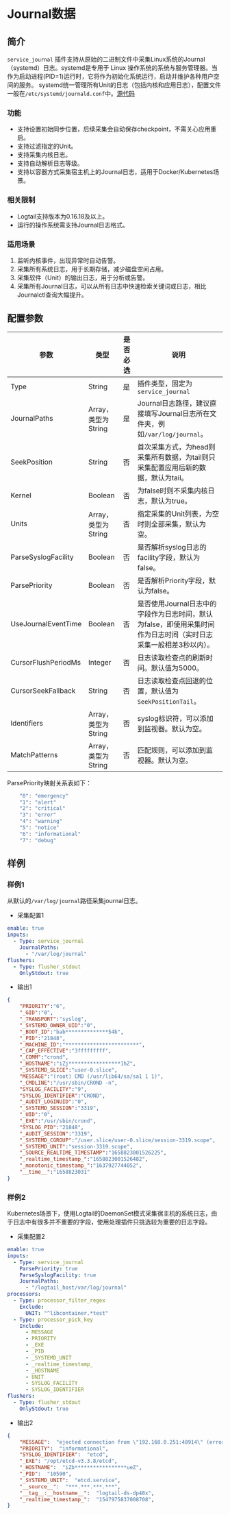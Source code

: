 # Journal数据

## 简介
`service_journal` 插件支持从原始的二进制文件中采集Linux系统的Journal（systemd）日志。systemd是专用于 Linux 操作系统的系统与服务管理器。当作为启动进程(PID=1)运行时，它将作为初始化系统运行，启动并维护各种用户空间的服务。 systemd统一管理所有Unit的日志（包括内核和应用日志），配置文件一般在`/etc/systemd/journald.conf`中。[源代码](https://github.com/alibaba/ilogtail/blob/main/plugins/input/journal/input_journal.go)

### 功能
* 支持设置初始同步位置，后续采集会自动保存checkpoint，不需关心应用重启。
* 支持过滤指定的Unit。
* 支持采集内核日志。
* 支持自动解析日志等级。
* 支持以容器方式采集宿主机上的Journal日志，适用于Docker/Kubernetes场景。

### 相关限制
* Logtail支持版本为0.16.18及以上。
* 运行的操作系统需支持Journal日志格式。

### 适用场景
1. 监听内核事件，出现异常时自动告警。
1. 采集所有系统日志，用于长期存储，减少磁盘空间占用。
2. 采集软件（Unit）的输出日志，用于分析或告警。
3. 采集所有Journal日志，可以从所有日志中快速检索关键词或日志，相比Journalctl查询大幅提升。



## 配置参数
| 参数          | 类型      | 是否必选 | 说明                                                                                         |
| ----------- | ------- | ---- | ------------------------------------------------------------------------------------------ |
| Type    | String | 是       | 插件类型，固定为`service_journal`      |
| JournalPaths	| Array，类型为String |	是	| Journal日志路径，建议直接填写Journal日志所在文件夹，例如`/var/log/journal`。 |
| SeekPosition	| String | 否 | 首次采集方式，为head则采集所有数据，为tail则只采集配置应用后新的数据，默认为tail。 |
| Kernel	| Boolean	| 否 | 为false时则不采集内核日志，默认为true。 |
| Units	| Array，类型为String | 否 | 指定采集的Unit列表，为空时则全部采集，默认为空。 |
| ParseSyslogFacility	| Boolean |	否	| 是否解析syslog日志的facility字段，默认为false。|
| ParsePriority	| Boolean	| 否	| 是否解析Priority字段，默认为false。|
| UseJournalEventTime | Boolean	| 否 | 是否使用Journal日志中的字段作为日志时间，默认为false，即使用采集时间作为日志时间（实时日志采集一般相差3秒以内）。|
| CursorFlushPeriodMs | Integer | 否 | 日志读取检查点的刷新时间。默认值为5000。 |
| CursorSeekFallback | String | 否 | 日志读取检查点回退的位置，默认值为`SeekPositionTail`。 |
| Identifiers  | Array，类型为String | 否 | syslog标识符，可以添加到监视器。默认为空。 |
| MatchPatterns | Array，类型为String | 否 | 匹配规则，可以添加到监视器。默认为空。 |

ParsePriority映射关系表如下：
```go
	"0": "emergency"
	"1": "alert"
	"2": "critical"
	"3": "error"
	"4": "warning"
	"5": "notice"
	"6": "informational"
	"7": "debug"
```

## 样例

### 样例1

从默认的`/var/log/journal`路径采集journal日志。

* 采集配置1
```yaml
enable: true
inputs:
  - Type: service_journal
    JournalPaths:
      - "/var/log/journal"
flushers:
  - Type: flusher_stdout
    OnlyStdout: true  
```

* 输出1
```json
{
    "PRIORITY":"6",
    "_GID":"0",
    "_TRANSPORT":"syslog",
    "_SYSTEMD_OWNER_UID":"0",
    "_BOOT_ID":"bab**************54b",
    "_PID":"21848",
    "_MACHINE_ID":"************************",
    "_CAP_EFFECTIVE":"3fffffffff",
    "_COMM":"crond",
    "_HOSTNAME":"iZj*****************1hZ",
    "_SYSTEMD_SLICE":"user-0.slice",
    "MESSAGE":"(root) CMD (/usr/lib64/sa/sa1 1 1)",
    "_CMDLINE":"/usr/sbin/CROND -n",
    "SYSLOG_FACILITY":"9",
    "SYSLOG_IDENTIFIER":"CROND",
    "_AUDIT_LOGINUID":"0",
    "_SYSTEMD_SESSION":"3319",
    "_UID":"0",
    "_EXE":"/usr/sbin/crond",
    "SYSLOG_PID":"21848",
    "_AUDIT_SESSION":"3319",
    "_SYSTEMD_CGROUP":"/user.slice/user-0.slice/session-3319.scope",
    "_SYSTEMD_UNIT":"session-3319.scope",
    "_SOURCE_REALTIME_TIMESTAMP":"1658823001526225",
    "_realtime_timestamp_":"1658823001526482",
    "_monotonic_timestamp_":"1637927744052",
    "__time__":"1658823031"
}
```

### 样例2

Kubernetes场景下，使用Logtail的DaemonSet模式采集宿主机的系统日志，由于日志中有很多并不重要的字段，使用处理插件只挑选较为重要的日志字段。

* 采集配置2

```yaml
enable: true
inputs:
  - Type: service_journal
    ParsePriority: true
    ParseSyslogFacility: true
    JournalPaths:
      - "/logtail_host/var/log/journal"
processors:
  - Type: processor_filter_regex
    Exclude:
      UNIT: "^libcontainer.*test"
  - Type: processor_pick_key 
    Include:
      - MESSAGE
      - PRIORITY
      - _EXE
      - _PID
      - _SYSTEMD_UNIT
      - _realtime_timestamp_
      - _HOSTNAME
      - UNIT
      - SYSLOG_FACILITY
      - SYSLOG_IDENTIFIER
flushers:
  - Type: flusher_stdout
    OnlyStdout: true  
```

* 输出2

```json
{
    "MESSAGE":  "ejected connection from \"192.168.0.251:48914\" (error \"EOF\", ServerName "")",
    "PRIORITY":  "informational",
    "SYSLOG_IDENTIFIER":  "etcd",
    "_EXE": "/opt/etcd-v3.3.8/etcd",
    "_HOSTNAME":  "iZb*****************ueZ",
    "_PID":  "10590",
    "_SYSTEMD_UNIT":  "etcd.service",
    "__source__":  "***.***.***.***",
    "__tag__:__hostname__":  "logtail-ds-dp48x", 
    "_realtime_timestamp_":  "1547975837008708",
}
```
